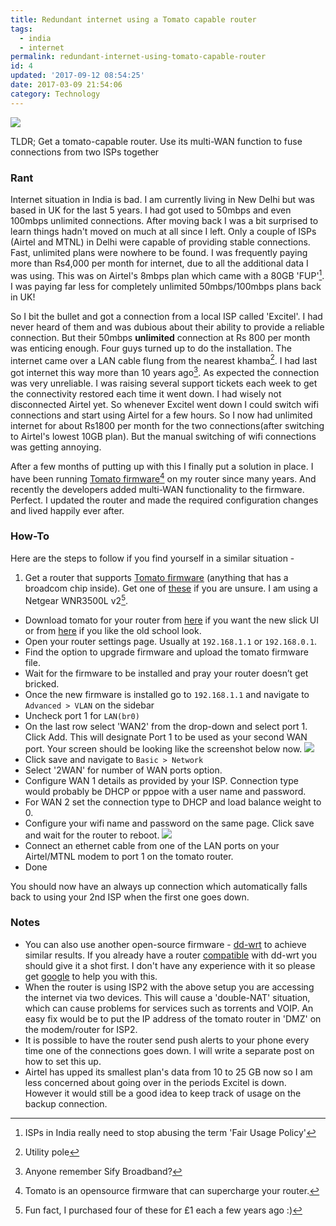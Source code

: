 ```yaml
---
title: Redundant internet using a Tomato capable router
tags:
  - india
  - internet
permalink: redundant-internet-using-tomato-capable-router
id: 4
updated: '2017-09-12 08:54:25'
date: 2017-03-09 21:54:06
category: Technology
---
```


![](./tomato-1.jpg)

TLDR; Get a tomato-capable router. Use its multi-WAN function to fuse connections from two ISPs together
### Rant 
Internet situation in India is bad. I am currently living in New Delhi but was based in UK for the last 5 years. I had got used to 50mbps and even 100mbps unlimited connections. After moving back I was a bit surprised to learn things hadn't moved on much at all since I left. Only a couple of ISPs (Airtel and MTNL) in Delhi were capable of providing stable connections. Fast, unlimited plans were nowhere to be found. I was frequently paying more than Rs4,000 per month for internet, due to all the additional data I was using. This was on Airtel's 8mbps plan which came with a 80GB 'FUP'[^1]. I was paying far less for completely unlimited 50mbps/100mbps plans back in UK!

So I bit the bullet and got a connection from a local ISP called 'Excitel'. I had never heard of them and was dubious about their ability to provide a reliable connection. But their 50mbps **unlimited** connection at Rs 800 per month was enticing enough. Four guys turned up to do the installation. The internet came over a LAN cable flung from the nearest khamba[^5]. I had last got internet this way more than 10 years ago[^2]. As expected the connection was very unreliable. I was raising several support tickets each week to get the connectivity restored each time it went down. 
I had wisely not disconnected Airtel yet. So whenever Excitel went down I could switch wifi connections and start using Airtel for a few hours. So I now had unlimited internet for about Rs1800 per month for the two connections(after switching to Airtel's lowest 10GB plan). But the manual switching of wifi connections was getting annoying. 

After a few months of putting up with this I finally put a solution in place. I have been running  [Tomato firmware](https://advancedtomato.com/)[^3] on my router since many years. And recently the developers added multi-WAN functionality to the firmware. Perfect. I updated the router and made the required configuration changes and lived happily ever after. 

### How-To
Here are the steps to follow if you find yourself in a similar situation -

1. Get a router that supports [Tomato firmware](https://advancedtomato.com/) (anything that has a broadcom chip inside). Get one of [these](https://advancedtomato.com/downloads) if you are unsure. I am using a Netgear WNR3500L v2[^4].
- Download tomato  for your router from [here](https://advancedtomato.com/downloads) if you want the new slick UI or from [here](http://tomato.groov.pl/?page_id=164) if you like the old school look.
- Open your router settings page. Usually at `192.168.1.1` or `192.168.0.1`.
- Find the option to upgrade firmware and upload the tomato firmware file.
- Wait for the firmware to be installed and pray your router doesn’t get bricked. 
- Once the new firmware is installed go to `192.168.1.1` and navigate to `Advanced > VLAN` on the sidebar
- Uncheck port 1 for `LAN(br0)`
- On the last row select 'WAN2' from the drop-down and select port 1. Click Add. This will designate Port 1 to be used as your second WAN port. Your screen should be looking like the screenshot below now. ![](./Screenshot_1.png)
- Click save and navigate to `Basic > Network`
- Select '2WAN' for number of WAN ports option.
- Configure WAN 1 details as provided by your ISP. Connection type would probably be DHCP or pppoe with a user name and password.
- For WAN 2 set the connection type to DHCP and load balance weight to 0. 
- Configure your wifi name and password on the same page. Click save and wait for the router to reboot. ![](./Screenshot_3.png)
- Connect an ethernet cable from one of the LAN ports on your Airtel/MTNL modem to port 1 on the tomato router. 
- Done

You should now have an always up connection which automatically falls back to using your 2nd ISP when the first one goes down.

### Notes
- You can also use another open-source firmware - [dd-wrt](http://www.dd-wrt.com/) to achieve similar results. If you already have a router [compatible](https://dd-wrt.com/wiki/index.php/Supported_Devices) with dd-wrt you should give it a shot first. I don't have any experience with it so please get [google](https://www.google.co.in/search?q=ddwrt+multiwan) to help you with this.
- When the router is using ISP2 with the above setup you are accessing the internet via two devices. This will cause a 'double-NAT' situation, which can cause problems for services such as torrents and VOIP. An easy fix would be to put the IP address of the tomato router in 'DMZ' on the modem/router for ISP2.
- It is possible to have the router send push alerts to your phone every time one of the connections goes down. I will write a separate post on how to set this up.
- Airtel has upped its smallest plan's data from 10 to 25 GB now so I am less concerned about going over in the periods Excitel is down. However it would still be a good idea to keep track of usage on the backup connection.
   
   
[^1]: ISPs in India really need to stop abusing the term 'Fair Usage Policy'
[^2]: Anyone remember Sify Broadband?
[^3]: Tomato is an opensource firmware that can supercharge your router.
[^4]: Fun fact, I purchased four of these for &pound;1 each a few years ago :) 
[^5]: Utility pole

